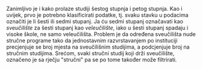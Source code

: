 Zanimljivo je i kako prolaze studiji šestog stupnja i petog stupnja. Kao i uvijek, prvo je potrebno klasificirati podatke, tj. svaku stavku u podacima označiti je li šesti ili sedmi stupanj. Ja ću sedmi stupanj označavati kao _sveučilište_ za šesti stupanj kao _veleučilište_, iako u šesti stupanj spadaju i visoke škole, ne samo veleučilišta. Problem je da određena sveučilišta nude stručne programe tako da jednostavnim razvrstavanjem po instituciji precjenjuje se broj mjesta na sveučilišnim studijima, a podcjenjuje broj na stručnim studijima. Srećom, svaki stručni studij koji drži sveučilište, označeno je sa rječju "stručni" pa se po tome također može filtrirati.
